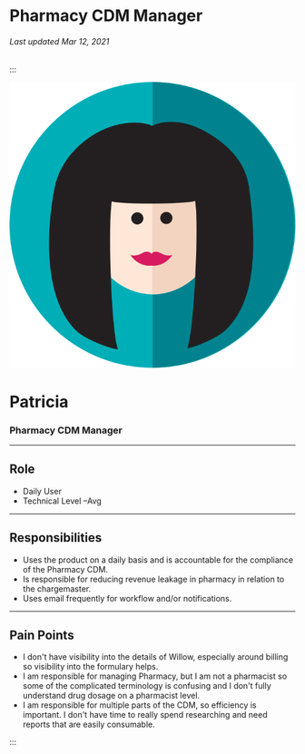 # Pharmacy CDM Manager

###### Last updated Mar 12, 2021

:::

<div class="persona-header">

![Avatar Image](./assets/avatars/avatar4.svg)

<div>

# Patricia

### Pharmacy CDM Manager

</div>

</div>

<article>

---

## Role

-   Daily User
-   Technical Level –Avg

---

## Responsibilities

-   Uses the product on a daily basis and is accountable for the compliance of the Pharmacy CDM.
-   Is responsible for reducing revenue leakage in pharmacy in relation to the chargemaster.
-   Uses email frequently for workflow and/or notifications.

---

## Pain Points

-   I don't have visibility into the details of Willow, especially around billing so visibility into the formulary helps.
-   I am responsible for managing Pharmacy, but I am not a pharmacist so some of the complicated terminology is confusing and I don't fully understand drug dosage on a pharmacist level.
-   I am responsible for multiple parts of the CDM, so efficiency is important. I don't have time to really spend researching and need reports that are easily consumable.

</article>

:::
